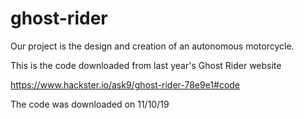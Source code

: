 # ghost-rider
Our project is the design and creation of an autonomous motorcycle.

This is the code downloaded from last year's Ghost Rider website

https://www.hackster.io/ask9/ghost-rider-78e9e1#code

The code was downloaded on 11/10/19
